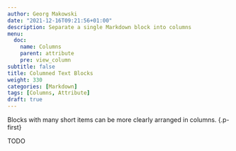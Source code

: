 ```yaml
---
author: Georg Makowski
date: "2021-12-16T09:21:56+01:00"
description: Separate a single Markdown block into columns
menu:
  doc:
    name: Columns
    parent: attribute
    pre: view_column
subtitle: false
title: Columned Text Blocks
weight: 330
categories: [Markdown]
tags: [Columns, Attribute]
draft: true
---
```


Blocks with many short items can be more clearly arranged in columns.
{.p-first} <!--more-->

TODO
